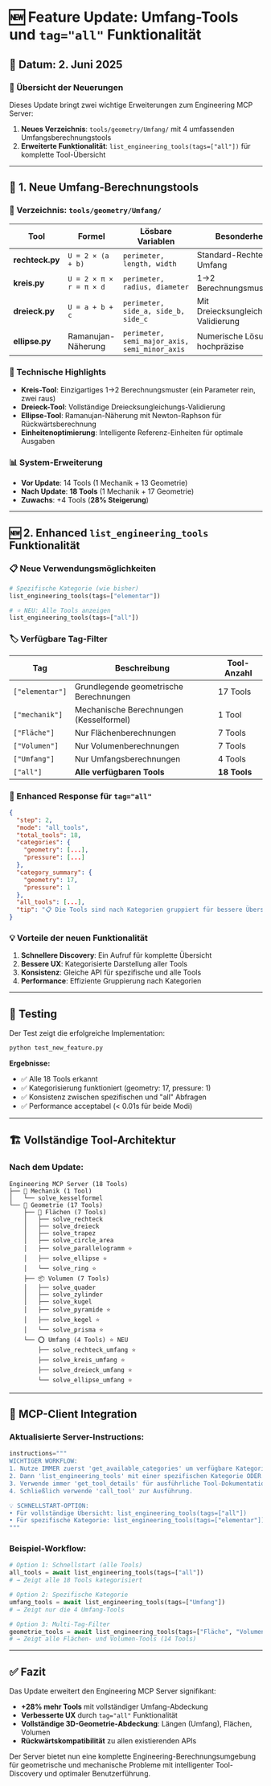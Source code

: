 # 🆕 Feature Update: Umfang-Tools und `tag="all"` Funktionalität

## 📅 Datum: 2. Juni 2025

### 🎯 Übersicht der Neuerungen

Dieses Update bringt zwei wichtige Erweiterungen zum Engineering MCP Server:

1. **Neues Verzeichnis**: `tools/geometry/Umfang/` mit 4 umfassenden Umfangsberechnungstools
2. **Erweiterte Funktionalität**: `list_engineering_tools(tags=["all"])` für komplette Tool-Übersicht

---

## 🔧 1. Neue Umfang-Berechnungstools

### 📁 Verzeichnis: `tools/geometry/Umfang/`

| **Tool** | **Formel** | **Lösbare Variablen** | **Besonderheit** |
|----------|------------|----------------------|-------------------|
| **rechteck.py** | `U = 2 × (a + b)` | `perimeter, length, width` | Standard-Rechteck-Umfang |
| **kreis.py** | `U = 2 × π × r = π × d` | `perimeter, radius, diameter` | 1→2 Berechnungsmuster |
| **dreieck.py** | `U = a + b + c` | `perimeter, side_a, side_b, side_c` | Mit Dreiecksungleichungs-Validierung |
| **ellipse.py** | Ramanujan-Näherung | `perimeter, semi_major_axis, semi_minor_axis` | Numerische Lösung, hochpräzise |

### 🎯 Technische Highlights

- **Kreis-Tool**: Einzigartiges 1→2 Berechnungsmuster (ein Parameter rein, zwei raus)
- **Dreieck-Tool**: Vollständige Dreiecksungleichungs-Validierung
- **Ellipse-Tool**: Ramanujan-Näherung mit Newton-Raphson für Rückwärtsberechnung  
- **Einheitenoptimierung**: Intelligente Referenz-Einheiten für optimale Ausgaben

### 📊 System-Erweiterung

- **Vor Update**: 14 Tools (1 Mechanik + 13 Geometrie)
- **Nach Update**: **18 Tools** (1 Mechanik + 17 Geometrie)
- **Zuwachs**: +4 Tools (**28% Steigerung**)

---

## 🆕 2. Enhanced `list_engineering_tools` Funktionalität

### 📋 Neue Verwendungsmöglichkeiten

```python
# Spezifische Kategorie (wie bisher)
list_engineering_tools(tags=["elementar"])

# ⭐ NEU: Alle Tools anzeigen
list_engineering_tools(tags=["all"])
```

### 🏷️ Verfügbare Tag-Filter

| **Tag** | **Beschreibung** | **Tool-Anzahl** |
|---------|------------------|-----------------|
| `["elementar"]` | Grundlegende geometrische Berechnungen | 17 Tools |
| `["mechanik"]` | Mechanische Berechnungen (Kesselformel) | 1 Tool |
| `["Fläche"]` | Nur Flächenberechnungen | 7 Tools |
| `["Volumen"]` | Nur Volumenberechnungen | 7 Tools |
| `["Umfang"]` | Nur Umfangsberechnungen | 4 Tools |
| `["all"]` | **Alle verfügbaren Tools** | **18 Tools** |

### 🔄 Enhanced Response für `tag="all"`

```json
{
  "step": 2,
  "mode": "all_tools",
  "total_tools": 18,
  "categories": {
    "geometry": [...],
    "pressure": [...]
  },
  "category_summary": {
    "geometry": 17,
    "pressure": 1
  },
  "all_tools": [...],
  "tip": "📋 Die Tools sind nach Kategorien gruppiert für bessere Übersicht"
}
```

### 💡 Vorteile der neuen Funktionalität

1. **Schnellere Discovery**: Ein Aufruf für komplette Übersicht
2. **Bessere UX**: Kategorisierte Darstellung aller Tools
3. **Konsistenz**: Gleiche API für spezifische und alle Tools
4. **Performance**: Effiziente Gruppierung nach Kategorien

---

## 🧪 Testing

Der Test zeigt die erfolgreiche Implementation:

```bash
python test_new_feature.py
```

**Ergebnisse:**
- ✅ Alle 18 Tools erkannt
- ✅ Kategorisierung funktioniert (geometry: 17, pressure: 1)
- ✅ Konsistenz zwischen spezifischen und "all" Abfragen
- ✅ Performance acceptabel (< 0.01s für beide Modi)

---

## 🏗️ Vollständige Tool-Architektur

### **Nach dem Update:**

```
Engineering MCP Server (18 Tools)
├── 🔧 Mechanik (1 Tool)
│   └── solve_kesselformel
└── 📐 Geometrie (17 Tools)
    ├── 📏 Flächen (7 Tools)
    │   ├── solve_rechteck
    │   ├── solve_dreieck  
    │   ├── solve_trapez
    │   ├── solve_circle_area
    │   ├── solve_parallelogramm ⭐
    │   ├── solve_ellipse ⭐
    │   └── solve_ring ⭐
    ├── 📦 Volumen (7 Tools)
    │   ├── solve_quader
    │   ├── solve_zylinder
    │   ├── solve_kugel
    │   ├── solve_pyramide ⭐
    │   ├── solve_kegel ⭐
    │   └── solve_prisma ⭐
    └── ⭕ Umfang (4 Tools) ⭐ NEU
        ├── solve_rechteck_umfang ⭐
        ├── solve_kreis_umfang ⭐
        ├── solve_dreieck_umfang ⭐
        └── solve_ellipse_umfang ⭐
```

---

## 🎯 MCP-Client Integration

### **Aktualisierte Server-Instructions:**

```python
instructions="""
WICHTIGER WORKFLOW:
1. Nutze IMMER zuerst 'get_available_categories' um verfügbare Kategorien zu sehen
2. Dann 'list_engineering_tools' mit einer spezifischen Kategorie ODER mit tags=["all"] für alle Tools
3. Verwende immer 'get_tool_details' für ausführliche Tool-Dokumentation
4. Schließlich verwende 'call_tool' zur Ausführung.

💡 SCHNELLSTART-OPTION:
• Für vollständige Übersicht: list_engineering_tools(tags=["all"])
• Für spezifische Kategorie: list_engineering_tools(tags=["elementar"])
"""
```

### **Beispiel-Workflow:**

```python
# Option 1: Schnellstart (alle Tools)
all_tools = await list_engineering_tools(tags=["all"])
# → Zeigt alle 18 Tools kategorisiert

# Option 2: Spezifische Kategorie
umfang_tools = await list_engineering_tools(tags=["Umfang"])
# → Zeigt nur die 4 Umfang-Tools

# Option 3: Multi-Tag-Filter
geometrie_tools = await list_engineering_tools(tags=["Fläche", "Volumen"])
# → Zeigt alle Flächen- und Volumen-Tools (14 Tools)
```

---

## ✅ Fazit

Das Update erweitert den Engineering MCP Server signifikant:

- **+28% mehr Tools** mit vollständiger Umfang-Abdeckung
- **Verbesserte UX** durch `tag="all"` Funktionalität  
- **Vollständige 3D-Geometrie-Abdeckung**: Längen (Umfang), Flächen, Volumen
- **Rückwärtskompatibilität** zu allen existierenden APIs

Der Server bietet nun eine komplette Engineering-Berechnungsumgebung für geometrische und mechanische Probleme mit intelligenter Tool-Discovery und optimaler Benutzerführung. 
